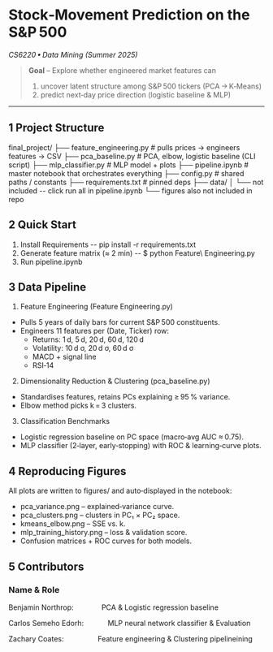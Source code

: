 
# Stock‑Movement Prediction on the S&P 500  
_CS6220 • Data Mining (Summer 2025)_

> **Goal** – Explore whether engineered market features can  
> 1. uncover latent structure among S&P 500 tickers (PCA → K‑Means)  
> 2. predict next‑day price direction (logistic baseline & MLP)

---

## 1 Project Structure
final_project/
├── feature_engineering.py # pulls prices → engineers features → CSV
├── pca_baseline.py # PCA, elbow, logistic baseline (CLI script)
├── mlp_classifier.py # MLP model + plots
├── pipeline.ipynb # master notebook that orchestrates everything
├── config.py # shared paths / constants
├── requirements.txt # pinned deps
├── data/
│ └── not included -- click run all in pipeline.ipynb
└── figures also not included in repo

## 2 Quick Start
1. Install Requirements -- pip install -r requirements.txt
2. Generate feature matrix (≈ 2 min) -- $ python Feature\ Engineering.py
3. Run pipeline.ipynb 

## 3 Data Pipeline

1. Feature Engineering (Feature Engineering.py)
- Pulls 5 years of daily bars for current S&P 500 constituents.
- Engineers 11 features per (Date, Ticker) row:
    - Returns: 1 d, 5 d, 20 d, 60 d, 120 d
    - Volatility: 10 d σ, 20 d σ, 60 d σ
    - MACD + signal line
    - RSI‑14

2. Dimensionality Reduction & Clustering (pca_baseline.py)
- Standardises features, retains PCs explaining ≥ 95 % variance.
- Elbow method picks k = 3 clusters.

3. Classification Benchmarks
- Logistic regression baseline on PC space (macro‑avg AUC ≈ 0.75).
- MLP classifier (2‑layer, early‑stopping) with ROC & learning‑curve plots.


## 4 Reproducing Figures

All plots are written to figures/ and auto‑displayed in the notebook:
- pca_variance.png – explained‑variance curve.
- pca_clusters.png – clusters in PC₁ × PC₂ space.
- kmeans_elbow.png – SSE vs. k.
- mlp_training_history.png – loss & validation score.
- Confusion matrices + ROC curves for both models.

## 5 Contributors

### Name & Role

Benjamin Northrop:              PCA & Logistic regression baseline

Carlos Semeho Edorh:            MLP neural network classifier & Evaluation

Zachary Coates:                 Feature engineering & Clustering pipelineining
